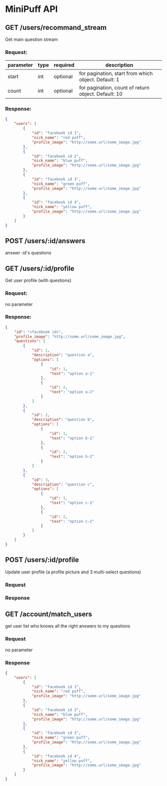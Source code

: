 # MiniPuff API

## GET /users/recommand_stream

Get main question stream

### Request:

| parameter | type | required | description |
|-----------|------|----------|-------------|
| start     | int  | optional | for pagination, start from which object. Default: 1 |
| count     | int  | optional | for pagination, count of return object. Default: 10 |

### Response:

````json
{
    "users": [
        {
            "id": "facebook id 1",
            "nick_name": "red puff",
            "profile_image": "http://some.url/some_image.jpg"
        },
        {
            "id": "facebook id 2",
            "nick_name": "blue puff",
            "profile_image": "http://some.url/some_image.jpg"
        },
        {
            "id": "facebook id 3",
            "nick_name": "green puff",
            "profile_image": "http://some.url/some_image.jpg"
        },
        {
            "id": "facebook id 4",
            "nick_name": "yellow puff",
            "profile_image": "http://some.url/some_image.jpg"
        }
    ]
}
````

## POST /users/:id/answers

answer :id's questions 


## GET /users/:id/profile

Get user profile (with questions)

### Request:

no parameter

### Response:

````json
{
    "id": "<facebook id>",
    "profile_image": "http://some.url/some_image.jpg",
    "questions": [
        {
            "id": 1,
            "description": "question a",
            "options": [
                {
                    "id": 1,
                    "text": "option a-1"
                },
                {
                    "id": 2,
                    "text": "option a-2"
                }
            ]
        },
        {
            "id": 2,
            "description": "question b",
            "options": [
                {
                    "id": 1,
                    "text": "option b-1"
                },
                {
                    "id": 2,
                    "text": "option b-2"
                }
            ]
        },
        {
            "id": 3,
            "description": "question c",
            "options": [
                {
                    "id": 1,
                    "text": "option c-1"
                },
                {
                    "id": 2,
                    "text": "option c-2"
                }
            ]
        }
    ]
}
````


## POST /users/:id/profile

Update user profile (a profile picture and 3 multi-select questions)

### Request

### Response

## GET /account/match_users

get user list who knows all the right answers to my questions

### Request

no parameter

### Response

````json
{
    "users": [
        {
            "id": "facebook id 1",
            "nick_name": "red puff",
            "profile_image": "http://some.url/some_image.jpg"
        },
        {
            "id": "facebook id 2",
            "nick_name": "blue puff",
            "profile_image": "http://some.url/some_image.jpg"
        },
        {
            "id": "facebook id 3",
            "nick_name": "green puff",
            "profile_image": "http://some.url/some_image.jpg"
        },
        {
            "id": "facebook id 4",
            "nick_name": "yellow puff",
            "profile_image": "http://some.url/some_image.jpg"
        }
    ]
}
````

